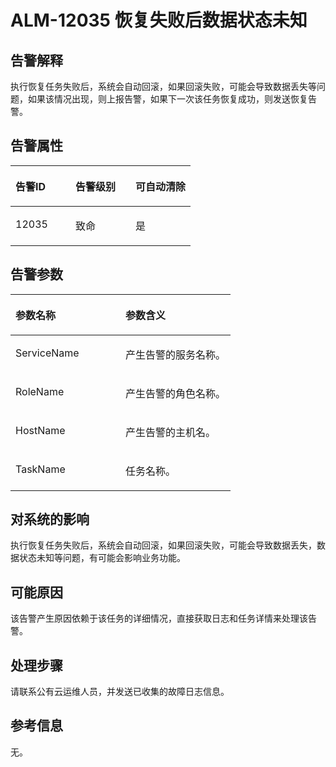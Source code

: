 # ALM-12035 恢复失败后数据状态未知<a name="ZH-CN_TOPIC_0093195038"></a>

## 告警解释<a name="zh-cn_topic_0035512809_section750178114638"></a>

执行恢复任务失败后，系统会自动回滚，如果回滚失败，可能会导致数据丢失等问题，如果该情况出现，则上报告警，如果下一次该任务恢复成功，则发送恢复告警。

## 告警属性<a name="zh-cn_topic_0035512809_section56402191114649"></a>

<a name="zh-cn_topic_0035512809_table1545871211461"></a>
<table><thead align="left"><tr id="zh-cn_topic_0035512809_row6065116811461"><th class="cellrowborder" valign="top" width="33.33333333333333%" id="mcps1.1.4.1.1"><p id="zh-cn_topic_0035512809_p1379756411461"><a name="zh-cn_topic_0035512809_p1379756411461"></a><a name="zh-cn_topic_0035512809_p1379756411461"></a><strong id="zh-cn_topic_0035512809_b5706921211461"><a name="zh-cn_topic_0035512809_b5706921211461"></a><a name="zh-cn_topic_0035512809_b5706921211461"></a>告警ID</strong></p>
</th>
<th class="cellrowborder" valign="top" width="33.33333333333333%" id="mcps1.1.4.1.2"><p id="zh-cn_topic_0035512809_p5920342111461"><a name="zh-cn_topic_0035512809_p5920342111461"></a><a name="zh-cn_topic_0035512809_p5920342111461"></a><strong id="zh-cn_topic_0035512809_b6306874411461"><a name="zh-cn_topic_0035512809_b6306874411461"></a><a name="zh-cn_topic_0035512809_b6306874411461"></a>告警级别</strong></p>
</th>
<th class="cellrowborder" valign="top" width="33.33333333333333%" id="mcps1.1.4.1.3"><p id="zh-cn_topic_0035512809_p829466511461"><a name="zh-cn_topic_0035512809_p829466511461"></a><a name="zh-cn_topic_0035512809_p829466511461"></a><strong id="zh-cn_topic_0035512809_b754312911461"><a name="zh-cn_topic_0035512809_b754312911461"></a><a name="zh-cn_topic_0035512809_b754312911461"></a>可自动清除</strong></p>
</th>
</tr>
</thead>
<tbody><tr id="zh-cn_topic_0035512809_row77930311461"><td class="cellrowborder" valign="top" width="33.33333333333333%" headers="mcps1.1.4.1.1 "><p id="zh-cn_topic_0035512809_p6312359311461"><a name="zh-cn_topic_0035512809_p6312359311461"></a><a name="zh-cn_topic_0035512809_p6312359311461"></a>12035</p>
</td>
<td class="cellrowborder" valign="top" width="33.33333333333333%" headers="mcps1.1.4.1.2 "><p id="zh-cn_topic_0035512809_p1273743211461"><a name="zh-cn_topic_0035512809_p1273743211461"></a><a name="zh-cn_topic_0035512809_p1273743211461"></a>致命</p>
</td>
<td class="cellrowborder" valign="top" width="33.33333333333333%" headers="mcps1.1.4.1.3 "><p id="zh-cn_topic_0035512809_p2509906711461"><a name="zh-cn_topic_0035512809_p2509906711461"></a><a name="zh-cn_topic_0035512809_p2509906711461"></a>是</p>
</td>
</tr>
</tbody>
</table>

## 告警参数<a name="zh-cn_topic_0035512809_section12715395114658"></a>

<a name="zh-cn_topic_0035512809_table4360926911461"></a>
<table><thead align="left"><tr id="zh-cn_topic_0035512809_row4952043711461"><th class="cellrowborder" valign="top" width="50%" id="mcps1.1.3.1.1"><p id="zh-cn_topic_0035512809_p5173243811461"><a name="zh-cn_topic_0035512809_p5173243811461"></a><a name="zh-cn_topic_0035512809_p5173243811461"></a><strong id="zh-cn_topic_0035512809_b6293876511461"><a name="zh-cn_topic_0035512809_b6293876511461"></a><a name="zh-cn_topic_0035512809_b6293876511461"></a>参数名称</strong></p>
</th>
<th class="cellrowborder" valign="top" width="50%" id="mcps1.1.3.1.2"><p id="zh-cn_topic_0035512809_p6487523711461"><a name="zh-cn_topic_0035512809_p6487523711461"></a><a name="zh-cn_topic_0035512809_p6487523711461"></a><strong id="zh-cn_topic_0035512809_b4700622311461"><a name="zh-cn_topic_0035512809_b4700622311461"></a><a name="zh-cn_topic_0035512809_b4700622311461"></a>参数含义</strong></p>
</th>
</tr>
</thead>
<tbody><tr id="zh-cn_topic_0035512809_row2040282911461"><td class="cellrowborder" valign="top" width="50%" headers="mcps1.1.3.1.1 "><p id="zh-cn_topic_0035512809_p4201642911461"><a name="zh-cn_topic_0035512809_p4201642911461"></a><a name="zh-cn_topic_0035512809_p4201642911461"></a>ServiceName</p>
</td>
<td class="cellrowborder" valign="top" width="50%" headers="mcps1.1.3.1.2 "><p id="zh-cn_topic_0035512809_p4788759811461"><a name="zh-cn_topic_0035512809_p4788759811461"></a><a name="zh-cn_topic_0035512809_p4788759811461"></a>产生告警的服务名称。</p>
</td>
</tr>
<tr id="zh-cn_topic_0035512809_row2833520211461"><td class="cellrowborder" valign="top" width="50%" headers="mcps1.1.3.1.1 "><p id="zh-cn_topic_0035512809_p1345003911461"><a name="zh-cn_topic_0035512809_p1345003911461"></a><a name="zh-cn_topic_0035512809_p1345003911461"></a>RoleName</p>
</td>
<td class="cellrowborder" valign="top" width="50%" headers="mcps1.1.3.1.2 "><p id="zh-cn_topic_0035512809_p1571136011461"><a name="zh-cn_topic_0035512809_p1571136011461"></a><a name="zh-cn_topic_0035512809_p1571136011461"></a>产生告警的角色名称。</p>
</td>
</tr>
<tr id="zh-cn_topic_0035512809_row718451611461"><td class="cellrowborder" valign="top" width="50%" headers="mcps1.1.3.1.1 "><p id="zh-cn_topic_0035512809_p4507490311461"><a name="zh-cn_topic_0035512809_p4507490311461"></a><a name="zh-cn_topic_0035512809_p4507490311461"></a>HostName</p>
</td>
<td class="cellrowborder" valign="top" width="50%" headers="mcps1.1.3.1.2 "><p id="zh-cn_topic_0035512809_p2718849811461"><a name="zh-cn_topic_0035512809_p2718849811461"></a><a name="zh-cn_topic_0035512809_p2718849811461"></a>产生告警的主机名。</p>
</td>
</tr>
<tr id="zh-cn_topic_0035512809_row4336989411461"><td class="cellrowborder" valign="top" width="50%" headers="mcps1.1.3.1.1 "><p id="zh-cn_topic_0035512809_p2330056211461"><a name="zh-cn_topic_0035512809_p2330056211461"></a><a name="zh-cn_topic_0035512809_p2330056211461"></a>TaskName</p>
</td>
<td class="cellrowborder" valign="top" width="50%" headers="mcps1.1.3.1.2 "><p id="zh-cn_topic_0035512809_p829733711461"><a name="zh-cn_topic_0035512809_p829733711461"></a><a name="zh-cn_topic_0035512809_p829733711461"></a>任务名称。</p>
</td>
</tr>
</tbody>
</table>

## 对系统的影响<a name="zh-cn_topic_0035512809_section2647230611477"></a>

执行恢复任务失败后，系统会自动回滚，如果回滚失败，可能会导致数据丢失，数据状态未知等问题，有可能会影响业务功能。

## 可能原因<a name="zh-cn_topic_0035512809_section66780013114713"></a>

该告警产生原因依赖于该任务的详细情况，直接获取日志和任务详情来处理该告警。

## 处理步骤<a name="zh-cn_topic_0035512809_section41836800114718"></a>

请联系公有云运维人员，并发送已收集的故障日志信息。

## 参考信息<a name="zh-cn_topic_0035512809_section13081136172452"></a>

无。

